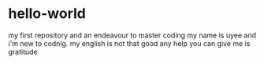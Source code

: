 # hello-world
my first repository and an endeavour to master coding
my name is uyee and i'm new to codnig. 
my english is not that good
any help you can give me is gratitude
